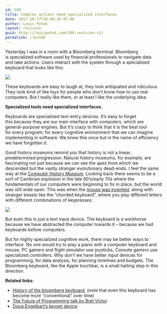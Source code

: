 ```yaml
---
id: 549
title: Complex actions need specialized interfaces
date: 2017-10-27T10:49:26-07:00
author: Louis Potok
layout: revision
guid: http://louispotok.com/548-revision-v1/
permalink: /?p=549
---
```

Yesterday I was in a room with a Bloomberg terminal. Bloomberg is specialized software used by financial professionals to navigate data and take actions. Users interact with the system through a specialized keyboard that looks like this:

![](https://data.bloomberglp.com/professional/sites/10/2013Starboard_10023431_TV-800x288.jpg) 

These keyboards are easy to laugh at, they look antiquated and ridiculous. They look kind of like toys for people who don&#8217;t know how to use real computers. But I really like them, or at least I like the underlying idea:

**Specialized tools need specialized interfaces.**

Keyboards are specialized text-entry devices. It&#8217;s easy to forget this because they are our main interface with computers, which are general-purpose engines. But it&#8217;s crazy to think that it is the best tool for every program, for every cognitive environment that we can imagine implementing in software. We knew this once but in the name of efficiency we have forgotten it.

Good history museums remind you that history is not a linear, predetermined progression. Natural history museums, for example, are fascinating not just because we can see the apes from which we descended but the vastly stranger evolutionary dead-ends. I feel the same way at the [Computer History Museum](http://www.computerhistory.org/). Looking back there seems to be a sort of Cambrian explosion in the late 60&#8217;s/early 70s where the fundamentals of our computers were beginning to fix in place, but the world was still wide open. This was when the [mouse was invented](http://www.dougengelbart.org/firsts/mouse.html), along with stranger beasts like the &#8220;chorded keyboard&#8221;, where you play different letters with different combinations of keypresses:

![](http://img.tfd.com/cde/_BAT2.JPG) 

But even this is just a text input device. The keyboard is a workhorse because we have abstracted the computer towards it &#8211; because we had keyboards before computers.

But for highly specialized cognitive work, there may be better ways to interface. No one would try to play a piano with a computer keyboard and mouse. PC gamers and flight simulator use joysticks. Console gamers use specialized controllers. Why don&#8217;t we have better input devices for programming, for data analysis, for planning timelines and budgets. The Bloomberg keyboard, like the Apple touchbar, is a small halting step in this direction.

**Related links:**

  * [History of the bloomberg keyboard ](https://www.bloomberg.com/professional/blog/look-back-bloomberg-keyboard/) (note that even this keyboard has become more &#8220;conventional&#8221; over time)
  * [The Future of Programming talk by Bret Victor](http://worrydream.com/dbx/)
  * [Doug Engelbart&#8217;s keyset device](http://dougengelbart.org/firsts/keyset.html)